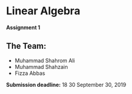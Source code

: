 # Linear Algebra

**Assignment 1**

## The Team:
  - Muhammad Shahrom Ali 
  - Muhammad Shahzain 
  - Fizza Abbas

**Submission deadline:**  18 30 September 30, 2019
